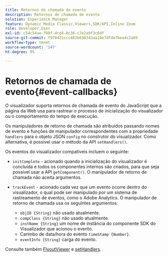 ```yaml
---
title: Retornos de chamada de evento
description: Retornos de chamada de evento
solution: Experience Manager
feature: Dynamic Media Classic,Viewers,SDK/API,Inline Zoom
role: Developer,User
exl-id: c54c54ae-f98f-4cd4-8c36-c7e2a9f3c6df
source-git-commit: f970421ccc482b698343aa18e7dfde7bea4c2a89
workflow-type: tm+mt
source-wordcount: '147'
ht-degree: 0%

---
```


# Retornos de chamada de evento{#event-callbacks}

O visualizador suporta retornos de chamada de evento do JavaScript que a página da Web usa para rastrear o processo de inicialização do visualizador ou o comportamento do tempo de execução.

Os manipuladores de retorno de chamada são atribuídos passando nomes de evento e funções de manipulador correspondentes com a propriedade `handlers` para o objeto JSON `config` no construtor do visualizador. Como alternativa, é possível usar o método da API `setHandlers()`.

Os eventos do visualizador compatíveis incluem o seguinte:

* `initComplete` - acionado quando a inicialização do visualizador é concluída e todos os componentes internos são criados, para que seja possível usar a API `getComponent()`. O manipulador de retorno de chamada não aceita argumentos.

* `trackEvent` - acionado cada vez que um evento ocorre dentro do visualizador, o qual pode ser manipulado por um sistema de rastreamento de eventos, como o Adobe Analytics. O manipulador de retorno de chamada usa os seguintes argumentos:

   * `objID {String}` não usado atualmente.
   * `compClass {String}` não usado atualmente.
   * `instName {String}` um nome de instância do componente SDK do Visualizador que acionou o evento.
   * Carimbo de data/hora do evento `timeStamp {Number}`.
   * `eventInfo {String}` carga do evento.

Consulte também [FlyoutViewer](../../c-html5-s7-aem-asset-viewers/c-html5-flyout-viewer-20-about/c-html5-flyout-viewer-20-javascriptapiref/r-html5-flyout-viewer-20-javascriptapiref-flyoutviewer.md#reference-b99bb25606444f46b27529ff3e960b1e) e [setHandlers](../../c-html5-s7-aem-asset-viewers/c-html5-flyout-viewer-20-about/c-html5-flyout-viewer-20-javascriptapiref/r-html5-flyout-viewer-20-javascriptapiref-sethandlers.md#reference-74e9acb1cd0047d5bd60eea5fa5c8692).
